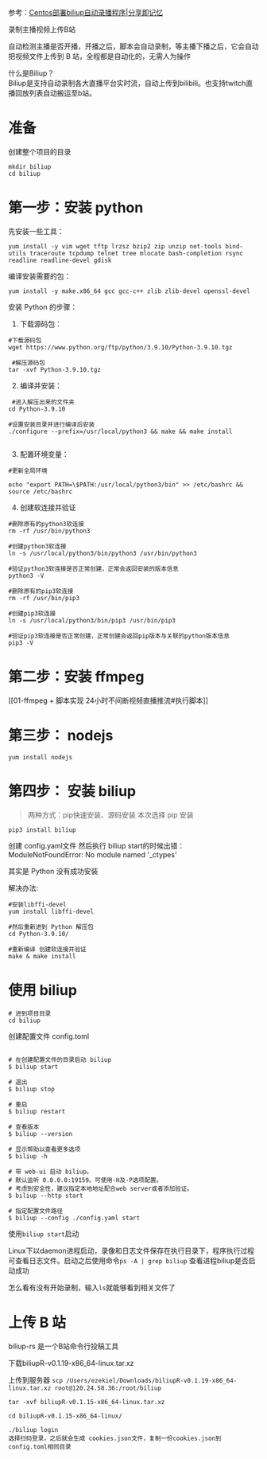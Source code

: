 
参考：[Centos部署biliup自动录播程序|分享即记忆](https://blog.waitsaber.org/archives/163)


录制主播视频上传B站

自动检测主播是否开播，开播之后，脚本会自动录制，等主播下播之后，它会自动把视频文件上传到 B 站，全程都是自动化的，无需人为操作

什么是Biliup？  
Biliup是支持自动录制各大直播平台实时流，自动上传到bilibili。也支持twitch直播回放列表自动搬运至b站。

# 准备
创建整个项目的目录
```
mkdir biliup
cd biliup
```

# 第一步：安装 python


先安装一些工具：
```
yum install -y vim wget tftp lrzsz bzip2 zip unzip net-tools bind-utils traceroute tcpdump telnet tree mlocate bash-completion rsync readline readline-devel gdisk
```

编译安装需要的包：
```
yum install -y make.x86_64 gcc gcc-c++ zlib zlib-devel openssl-devel
```

安装 Python 的步骤：
1. 下载源码包：
```
#下载源码包
wget https://www.python.org/ftp/python/3.9.10/Python-3.9.10.tgz

 #解压源码包
tar -xvf Python-3.9.10.tgz
```

2. 编译并安装：
```
 #进入解压出来的文件夹
cd Python-3.9.10

#设置安装目录并进行编译后安装
./configure --prefix=/usr/local/python3 && make && make install﻿​


```

3. 配置环境变量：
```
#更新全局环境

echo "export PATH=\$PATH:/usr/local/python3/bin" >> /etc/bashrc && source /etc/bashrc
```

4. 创建软连接并验证
```
#删除原有的python3软连接
rm -rf /usr/bin/python3 

#创建python3软连接
ln -s /usr/local/python3/bin/python3 /usr/bin/python3

#验证python3软连接是否正常创建，正常会返回安装的版本信息
python3 -V

#删除原有的pip3软连接
rm -rf /usr/bin/pip3

#创建pip3软连接
ln -s /usr/local/python3/bin/pip3 /usr/bin/pip3

#验证pip3软连接是否正常创建，正常创建会返回pip版本与关联的python版本信息
pip3 -V
```


# 第二步：安装 ffmpeg
[[01-ffmpeg + 脚本实现 24小时不间断视频直播推流#执行脚本]]


# 第三步： nodejs
`yum install nodejs`


# 第四步： 安装 biliup
>两种方式：pip快速安装、源码安装
>本次选择 pip 安装

`pip3 install biliup`

创建 config.yaml文件
然后执行 biliup start的时候出错：
ModuleNotFoundError: No module named '\_ctypes'

其实是 Python 没有成功安装

解决办法:
```
#安装libffi-devel
yum install libffi-devel

#然后重新进到 Python 解压包
cd Python-3.9.10/

#重新编译 创建软连接并验证
make & make install
```


# 使用 biliup


```
# 进到项目目录
cd biliup
```

创建配置文件 config.toml
```yaml

```


```
# 在创建配置文件的目录启动 biliup
$ biliup start

# 退出
$ biliup stop

# 重启
$ biliup restart

# 查看版本
$ biliup --version

# 显示帮助以查看更多选项
$ biliup -h

# 带 web-ui 启动 biliup。
# 默认监听 0.0.0.0:19159。可使用-H及-P选项配置。
# 考虑到安全性，建议指定本地地址配合web server或者添加验证。
$ biliup --http start

# 指定配置文件路径
$ biliup --config ./config.yaml start
```

使用`biliup start`启动

Linux下以daemon进程启动，录像和日志文件保存在执行目录下，程序执行过程可查看日志文件。启动之后使用命令`ps -A | grep biliup` 查看进程biliup是否启动成功

怎么看有没有开始录制，输入`ls`就能够看到相关文件了

# 上传 B 站
biliup-rs 是一个B站命令行投稿工具

下载biliupR-v0.1.19-x86_64-linux.tar.xz

上传到服务器
`scp /Users/ezekiel/Downloads/biliupR-v0.1.19-x86_64-linux.tar.xz root@120.24.58.36:/root/biliup`

```
tar -xvf biliupR-v0.1.15-x86_64-linux.tar.xz

cd biliupR-v0.1.15-x86_64-linux/

./biliup login
选择扫码登录，之后就会生成 cookies.json文件，复制一份cookies.json到 config.toml相同目录

```

